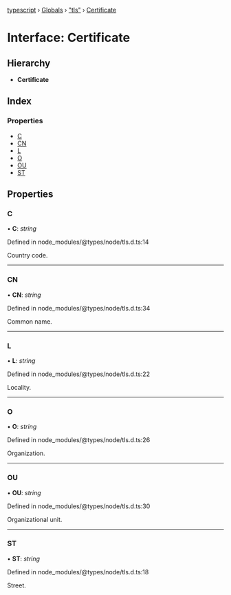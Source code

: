 [typescript](../README.md) › [Globals](../globals.md) › ["tls"](../modules/_tls_.md) › [Certificate](_tls_.certificate.md)

# Interface: Certificate

## Hierarchy

* **Certificate**

## Index

### Properties

* [C](_tls_.certificate.md#c)
* [CN](_tls_.certificate.md#cn)
* [L](_tls_.certificate.md#l)
* [O](_tls_.certificate.md#o)
* [OU](_tls_.certificate.md#ou)
* [ST](_tls_.certificate.md#st)

## Properties

###  C

• **C**: *string*

Defined in node_modules/@types/node/tls.d.ts:14

Country code.

___

###  CN

• **CN**: *string*

Defined in node_modules/@types/node/tls.d.ts:34

Common name.

___

###  L

• **L**: *string*

Defined in node_modules/@types/node/tls.d.ts:22

Locality.

___

###  O

• **O**: *string*

Defined in node_modules/@types/node/tls.d.ts:26

Organization.

___

###  OU

• **OU**: *string*

Defined in node_modules/@types/node/tls.d.ts:30

Organizational unit.

___

###  ST

• **ST**: *string*

Defined in node_modules/@types/node/tls.d.ts:18

Street.
